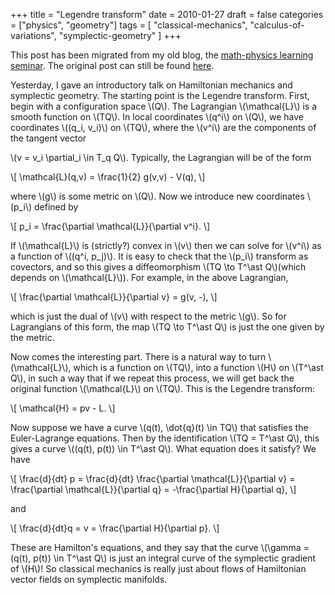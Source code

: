 +++
title = "Legendre transform"
date = 2010-01-27
draft = false
categories = ["physics", "geometry"]
tags = [
    "classical-mechanics",
    "calculus-of-variations",
    "symplectic-geometry"
]
+++

This post has been migrated from my old blog, the [math-physics learning seminar](https://mathphysseminar.blogspot.com/). The original post can still be found [here](https://mathphysseminar.blogspot.com/2010/01/legendre-transform.html).


Yesterday, I gave an introductory talk on Hamiltonian mechanics and symplectic geometry. The starting point is the Legendre transform. First, begin with a configuration space \\(Q\\). The Lagrangian \\(\mathcal{L}\\) is a smooth function on \\(TQ\\). In local coordinates \\(q^i\\) on \\(Q\\), we have coordinates \\((q_i, v_i)\\) on \\(TQ\\), where the \\(v^i\\) are the components of the tangent vector

\\(v = v_i \partial_i \in T_q Q\\). Typically, the Lagrangian will be of the form

\\[ \mathcal{L}(q,v) = \frac{1}{2} g(v,v) - V(q), \\]

where \\(g\\) is some metric on \\(Q\\). Now we introduce new coordinates \\(p_i\\) defined by

\\[ p_i = \frac{\partial \mathcal{L}}{\partial v^i}. \\]

If \\(\mathcal{L}\\) is (strictly?) convex in \\(v\\) then we can solve for \\(v^i\\) as a function of \\((q^i, p_j)\\). It is easy to check that the \\(p_i\\) transform as covectors, and so this gives a diffeomorphism \\(TQ \to T^\ast Q\\)(which depends on \\(\mathcal{L}\\)). For example, in the above Lagrangian,

\\[ \frac{\partial \mathcal{L}}{\partial v} = g(v, -), \\]

which is just the dual of \\(v\\) with respect to the metric \\(g\\). So for Lagrangians of this form, the map \\(TQ \to T^\ast Q\\) is just the one given by the metric.


Now comes the interesting part. There is a natural way to turn \\(\mathcal{L}\\), which is a function on \\(TQ\\), into a function \\(H\\) on \\(T^\ast Q\\), in such a way that if we repeat this process, we will get back the original function \\(\mathcal{L}\\) on \\(TQ\\). This is the Legendre transform:

\\[ \mathcal{H} = pv - L. \\]


Now suppose we have a curve \\(q(t), \dot{q}(t) \in TQ\\) that satisfies the Euler-Lagrange equations. Then by the identification \\(TQ = T^\ast Q\\), this gives a curve \\((q(t), p(t)) \in T^\ast Q\\). What equation does it satisfy? We have

\\[ \frac{d}{dt} p = \frac{d}{dt} \frac{\partial \mathcal{L}}{\partial v} = \frac{\partial \mathcal{L}}{\partial q} = -\frac{\partial H}{\partial q}, \\]

and

\\[ \frac{d}{dt}q = v = \frac{\partial H}{\partial p}. \\]

These are Hamilton's equations, and they say that the curve \\(\gamma = (q(t), p(t)) \in T^\ast Q\\) is just an integral curve of the symplectic gradient of \\(H\\)! So classical mechanics is really just about flows of Hamiltonian vector fields on symplectic manifolds.
